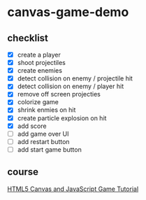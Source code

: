 # canvas-game-demo

## checklist

- [x] create a player
- [x] shoot projectiles
- [x] create enemies
- [x] detect collision on enemy / projectile hit
- [x] detect collision on enemy / player hit
- [x] remove off screen projecties
- [x] colorize game
- [x] shrink enmies on hit
- [x] create particle explosion on hit
- [x] add score
- [ ] add game over UI
- [ ] add restart button
- [ ] add start game button

## course
[HTML5 Canvas and JavaScript Game Tutorial](https://youtu.be/eI9idPTT0c4)
